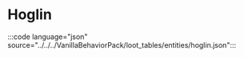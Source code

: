 # Hoglin

:::code language="json" source="../../../VanillaBehaviorPack/loot_tables/entities/hoglin.json":::